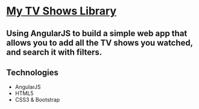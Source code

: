 # [My TV Shows Library](http://tongng.com/portfolio/angular)

## Using AngularJS to build a simple web app that allows you to add all the TV shows you watched, and search it with filters.

## Technologies

* AngularJS
* HTML5
* CSS3 & Bootstrap

